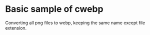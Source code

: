 Basic sample of cwebp
===

Converting all png files to webp, keeping the same name except file extension.